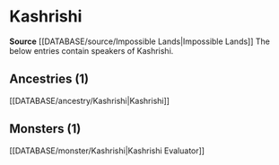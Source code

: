 ﻿---
id: '102'
name: Kashrishi
rarity: Rare
rus_type_level: null
source: '[[DATABASE/source/Impossible Lands|Impossible Lands]]'
trait:
- '[[DATABASE/trait/Rare|Rare]]'
type: Language

---
# Kashrishi

**Source** [[DATABASE/source/Impossible Lands|Impossible Lands]]
The below entries contain speakers of Kashrishi.

## Ancestries (1)

[[DATABASE/ancestry/Kashrishi|Kashrishi]]

## Monsters (1)

[[DATABASE/monster/Kashrishi|Kashrishi Evaluator]]